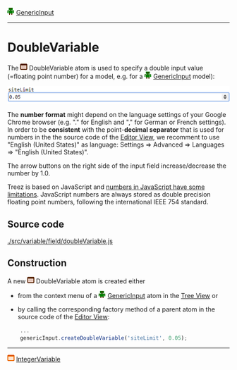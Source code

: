 ![](../../../../icons/genericInput.png) [GenericInput](../../model/genericInput/genericInput.md)

----

# DoubleVariable

The ![](../../../../icons/doubleVariable.png) DoubleVariable atom is used to specify a double input value (=floating point number) for a model, e.g. for a ![](../../../../icons/genericInput.png) [GenericInput](../../model/genericInput/genericInput.md) model):

![](../../../images/doubleVariable.png)

The **number format** might depend on the language settings of your Google Chrome browser (e.g. "." for English and "," for German or French settings). In order to be **consistent** with the point-**decimal separator** that is used for numbers in the the source code of the [Editor View](../../views/editorView), we recomment to use "English (United States)" as language: Settings => Advanced => Languages => "English (United States)". 

The arrow buttons on the right side of the input field increase/decrease the number by 1.0. 

Treez is based on JavaScript and [numbers in JavaScript have some limitations](http://www.javascripter.net/faq/accuracy.htm). JavaScript numbers are always stored as double precision floating point numbers, following the international IEEE 754 standard. 

## Source code

[./src/variable/field/doubleVariable.js](../../../../src/variable/field/doubleVariable.js)

## Construction

A new ![](../../../../icons/doubleVariable.png) DoubleVariable atom is created either 

* from the context menu of a ![](../../../../icons/genericInput.png) [GenericInput](../../model/genericInput/genericInput.md) atom in the [Tree View](../../../views/treeView.md) or 

* by calling the corresponding factory method of a parent atom in the source code of the [Editor View](../../../views/editorView.md):	

```javascript
    ...
    genericInput.createDoubleVariable('siteLimit', 0.05);
```

----
![IntegerVariable](../../../../icons/integerVariable.png) [IntegerVariable](./integerVariable.md)
